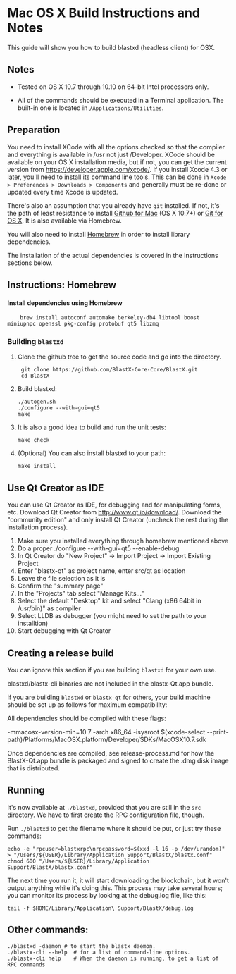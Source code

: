 Mac OS X Build Instructions and Notes
====================================
This guide will show you how to build blastxd (headless client) for OSX.

Notes
-----

* Tested on OS X 10.7 through 10.10 on 64-bit Intel processors only.

* All of the commands should be executed in a Terminal application. The
built-in one is located in `/Applications/Utilities`.

Preparation
-----------

You need to install XCode with all the options checked so that the compiler
and everything is available in /usr not just /Developer. XCode should be
available on your OS X installation media, but if not, you can get the
current version from https://developer.apple.com/xcode/. If you install
Xcode 4.3 or later, you'll need to install its command line tools. This can
be done in `Xcode > Preferences > Downloads > Components` and generally must
be re-done or updated every time Xcode is updated.

There's also an assumption that you already have `git` installed. If
not, it's the path of least resistance to install [Github for Mac](https://mac.github.com/)
(OS X 10.7+) or
[Git for OS X](https://code.google.com/p/git-osx-installer/). It is also
available via Homebrew.

You will also need to install [Homebrew](http://brew.sh) in order to install library
dependencies.

The installation of the actual dependencies is covered in the Instructions
sections below.

Instructions: Homebrew
----------------------

#### Install dependencies using Homebrew

        brew install autoconf automake berkeley-db4 libtool boost miniupnpc openssl pkg-config protobuf qt5 libzmq

### Building `blastxd`

1. Clone the github tree to get the source code and go into the directory.

        git clone https://github.com/BlastX-Core-Core/BlastX.git
        cd BlastX

2.  Build blastxd:

        ./autogen.sh
        ./configure --with-gui=qt5
        make

3.  It is also a good idea to build and run the unit tests:

        make check

4.  (Optional) You can also install blastxd to your path:

        make install

Use Qt Creator as IDE
------------------------
You can use Qt Creator as IDE, for debugging and for manipulating forms, etc.
Download Qt Creator from http://www.qt.io/download/. Download the "community edition" and only install Qt Creator (uncheck the rest during the installation process).

1. Make sure you installed everything through homebrew mentioned above
2. Do a proper ./configure --with-gui=qt5 --enable-debug
3. In Qt Creator do "New Project" -> Import Project -> Import Existing Project
4. Enter "blastx-qt" as project name, enter src/qt as location
5. Leave the file selection as it is
6. Confirm the "summary page"
7. In the "Projects" tab select "Manage Kits..."
8. Select the default "Desktop" kit and select "Clang (x86 64bit in /usr/bin)" as compiler
9. Select LLDB as debugger (you might need to set the path to your installtion)
10. Start debugging with Qt Creator

Creating a release build
------------------------
You can ignore this section if you are building `blastxd` for your own use.

blastxd/blastx-cli binaries are not included in the blastx-Qt.app bundle.

If you are building `blastxd` or `blastx-qt` for others, your build machine should be set up
as follows for maximum compatibility:

All dependencies should be compiled with these flags:

 -mmacosx-version-min=10.7
 -arch x86_64
 -isysroot $(xcode-select --print-path)/Platforms/MacOSX.platform/Developer/SDKs/MacOSX10.7.sdk

Once dependencies are compiled, see release-process.md for how the BlastX-Qt.app
bundle is packaged and signed to create the .dmg disk image that is distributed.

Running
-------

It's now available at `./blastxd`, provided that you are still in the `src`
directory. We have to first create the RPC configuration file, though.

Run `./blastxd` to get the filename where it should be put, or just try these
commands:

    echo -e "rpcuser=blastxrpc\nrpcpassword=$(xxd -l 16 -p /dev/urandom)" > "/Users/${USER}/Library/Application Support/BlastX/blastx.conf"
    chmod 600 "/Users/${USER}/Library/Application Support/BlastX/blastx.conf"

The next time you run it, it will start downloading the blockchain, but it won't
output anything while it's doing this. This process may take several hours;
you can monitor its process by looking at the debug.log file, like this:

    tail -f $HOME/Library/Application\ Support/BlastX/debug.log

Other commands:
-------

    ./blastxd -daemon # to start the blastx daemon.
    ./blastx-cli --help  # for a list of command-line options.
    ./blastx-cli help    # When the daemon is running, to get a list of RPC commands
